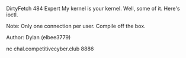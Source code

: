 DirtyFetch
484
Expert
My kernel is your kernel. Well, some of it. Here's ioctl.

Note: Only one connection per user. Compile off the box.

Author: Dylan (elbee3779)

nc chal.competitivecyber.club 8886
